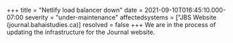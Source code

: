 +++
title = "Netlify load balancer down"
date = 2021-09-10T016:45:10.000-07:00
severity = "under-maintenance"
affectedsystems = ["JBS Website (journal.bahaistudies.ca)]
resolved = false
+++
We are in the process of updating the infrastructure for the Journal website.